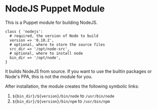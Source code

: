 # NodeJS Puppet Module

This is a Puppet module for building NodeJS.

```puppet
class { 'nodejs':
  # required, the version of Node to build
  version => '0.10.2',
  # optional, where to store the source files
  src_dir => '/opt/node-src',
  # optional, where to install node
  bin_dir => '/opt/node',
}
```

It builds NodeJS from source. If you want to use the builtin
packages or Node's PPA, this is not the module for you.

After installation, the module creates the following symbolic links:

1. `${bin_dir}/${version}/bin/node` to `/usr/bin/node`
2. `${bin_dir}/${version}/bin/npm` to `/usr/bin/npm`
